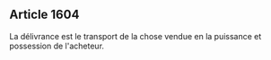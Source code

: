 Article 1604
----
La délivrance est le transport de la chose vendue en la puissance et possession
de l'acheteur.
